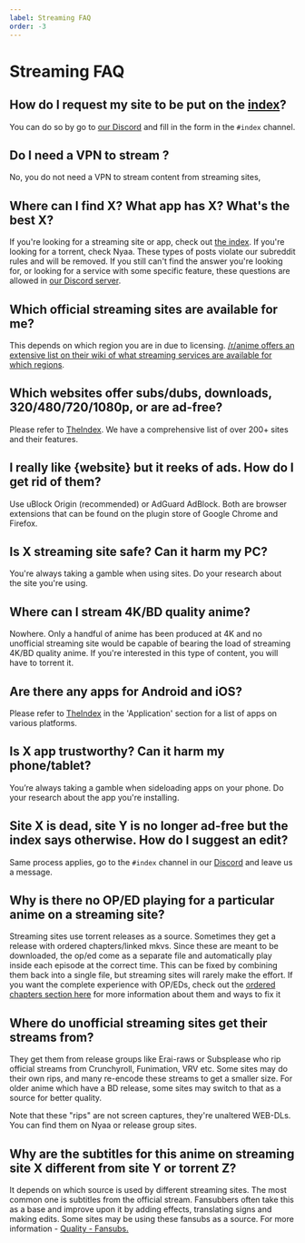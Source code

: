 ```yaml
---
label: Streaming FAQ
order: -3
---
```


# Streaming FAQ

## How do I request my site to be put on the [index](https://theindex.moe/)?

You can do so by go to [our Discord](https://discord.gg/snackbox) and fill in the form in the `#index` channel.

## Do I need a VPN to stream ?

No, you do not need a VPN to stream content from streaming sites,

## Where can I find X? What app has X? What's the best X?

If you're looking for a streaming site or app, check out [the index](https://theindex.moe/). If you're looking for a torrent, check Nyaa. These types of posts violate our subreddit rules and will be removed. If you still can't find the answer you're looking for, or looking for a service with some specific feature, these questions are allowed in [our Discord server](https://discord.gg/snackbox).

## Which official streaming sites are available for me?

This depends on which region you are in due to licensing. [/r/anime offers an extensive list on their wiki of what streaming services are available for which regions](https://www.reddit.com/r/anime/wiki/legal_streams).

## Which websites offer subs/dubs, downloads, 320/480/720/1080p, or are ad-free?

Please refer to [TheIndex](https://theindex.moe/). We have a comprehensive list of over 200+ sites and their features.

## I really like {website} but it reeks of ads. How do I get rid of them?

Use uBlock Origin (recommended) or AdGuard AdBlock. Both are browser extensions that can be found on the plugin store of Google Chrome and Firefox.

## Is X streaming site safe? Can it harm my PC?

You're always taking a gamble when using sites. Do your research about the site you're using.

## Where can I stream 4K/BD quality anime?

Nowhere. Only a handful of anime has been produced at 4K and no unofficial streaming site would be capable of bearing the load of streaming 4K/BD quality anime. If you're interested in this type of content, you will have to torrent it.

## Are there any apps for Android and iOS?

Please refer to [TheIndex](https://theindex.moe/) in the 'Application' section for a list of apps on various platforms.

## Is X app trustworthy? Can it harm my phone/tablet?

You’re always taking a gamble when sideloading apps on your phone. Do your research about the app you're installing.

## Site X is dead, site Y is no longer ad-free but the index says otherwise. How do I suggest an edit?

Same process applies, go to the `#index` channel in our [Discord](https://discord.gg/snackbox) and leave us a message.

## Why is there no OP/ED playing for a particular anime on a streaming site?

Streaming sites use torrent releases as a source. Sometimes they get a release with ordered chapters/linked mkvs. Since these are meant to be downloaded, the op/ed come as a separate file and automatically play inside each episode at the correct time. This can be fixed by combining them back into a single file, but streaming sites will rarely make the effort. If you want the complete experience with OP/EDs, check out the [ordered chapters section here](/guides/sourcing) for more information about them and ways to fix it

## Where do unofficial streaming sites get their streams from?

They get them from release groups like Erai-raws or Subsplease who rip official streams from Crunchyroll, Funimation, VRV etc. Some sites may do their own rips, and many re-encode these streams to get a smaller size. For older anime which have a BD release, some sites may switch to that as a source for better quality.

Note that these "rips" are not screen captures, they're unaltered WEB-DLs. You can find them on Nyaa or release group sites.

## Why are the subtitles for this anime on streaming site X different from site Y or torrent Z?

It depends on which source is used by different streaming sites. The most common one is subtitles from the official stream. Fansubbers often take this as a base and improve upon it by adding effects, translating signs and making edits. Some sites may be using these fansubs as a source. For more information -  [Quality - Fansubs.](/guides/quality#fansubs)
